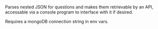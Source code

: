 Parses nested JSON for questions and makes them retrievable by an API, accessable via a console program to interface with it if desired.

Requires a mongoDB connection string in env vars.
